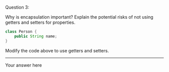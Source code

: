 Question 3:

Why is encapsulation important? Explain the potential risks of not using getters and setters for properties.

```java
class Person {
    public String name;
}
```

Modify the code above to use getters and setters.

---------------------
Your answer here